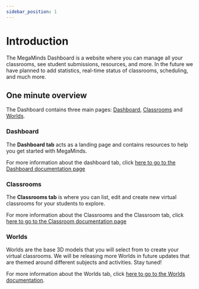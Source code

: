 ```yaml
---
sidebar_position: 1
---
```


# Introduction

The MegaMinds Dashboard is a website where you can manage all your classrooms, see student submissions, resources, and more. In the future we have planned to add statistics, real-time status of classrooms, scheduling, and much more. 

## One minute overview

The Dashboard contains three main pages: [Dashboard](dashboard.md), [Classrooms](classrooms.md) and [Worlds](worlds.md).  

### Dashboard
The **Dashboard tab** acts as a landing page and contains resources to help you get started with MegaMinds.

For more information about the dashboard tab, click [here to go to the Dashboard documentation page](dashboard.md)

### Classrooms
The **Classrooms tab** is where you can list, edit and create new virtual classrooms for your students to explore.

For more information about the Classrooms and the Classroom tab, click [here to go to the Classroom documentation page](classrooms.md)

### Worlds
Worlds are the base 3D models that you will select from to create your virtual classrooms. We will be releasing more Worlds in future updates that are themed around different subjects and activities. Stay tuned!

For more information about the Worlds tab, click [here to go to the Worlds documentation](worlds.md).  
